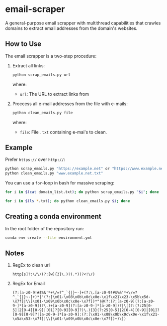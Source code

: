 # email-scraper

A general-purpose email scrapper with multithread capabilities that crawles domains to extract email addresses from the domain's websites.

## How to Use

The email scrapper is a two-step procedure:

1. Extract all links:

    ```bash
    python scrap_emails.py url
    ```

    where:

    * `url`: The URL to extract links from


2. Proccess all e-mail addresses from the file with e-mails:

    ```bash
    python clean_emails.py file
    ```

    where:

    * `file`: File `.txt` containing e-mai's to clean.

## Example

Prefer `https://` over `http://`:

```bash
python scrap_emails.py "https://example.net" or "https://www.example.net"
python clean_emails.py "www.example.net.txt"
```

You can use a `for`-loop in bash for massive scraping:

```bash
for i in $(cat domain_list.txt); do python scrap_emails.py "$i"; done

for i in $(ls *.txt); do python clean_emails.py $i; done
```

## Creating a conda environment

In the root folder of the repository run:

```bash
conda env create --file environment.yml
```

## Notes

1.  RegEx to clean url

    ```
    http[s]?:\/\/(?:[w]{3}\.)?(.*)(?<!\/)
    ```

2. RegEx for Email

    ```
    (?:[a-z0-9!#$%&'*+\/=?^_`{|}~-]+(?:\.[a-z0-9!#$%&'*+\/=?^_`{|}~-]+)*|"(?:[\x01-\x08\x0b\x0c\x0e-\x1f\x21\x23-\x5b\x5d-\x7f]|\\[\x01-\x09\x0b\x0c\x0e-\x7f])*")@(?:(?:[a-z0-9](?:[a-z0-9-]*[a-z0-9])?\.)+[a-z0-9](?:[a-z0-9-]*[a-z0-9])?|\[(?:(?:25[0-5]|2[0-4][0-9]|[01]?[0-9][0-9]?)\.){3}(?:25[0-5]|2[0-4][0-9]|[01]?[0-9][0-9]?|[a-z0-9-]*[a-z0-9]:(?:[\x01-\x08\x0b\x0c\x0e-\x1f\x21-\x5a\x53-\x7f]|\\[\x01-\x09\x0b\x0c\x0e-\x7f])+)\])
    ```
